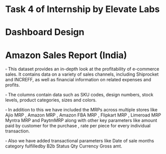 # Task 4 of Internship by Elevate Labs
# Dashboard Design
# Amazon Sales Report (India)

▫️ This dataset provides an in-depth look at the profitability of e-commerce sales. It contains data on a variety of sales channels, including Shiprocket and INCREFF, as well as financial information on related expenses and profits.

▫️ The columns contain data such as SKU codes, design numbers, stock levels, product categories, sizes and colors.

▫️ In addition to this we have included the MRPs across multiple stores like Ajio MRP , Amazon MRP , Amazon FBA MRP , Flipkart MRP , Limeroad MRP Myntra MRP and PaytmMRP along with other key parameters like amount paid by customer for the purchase , rate per piece for every individual transaction. 

▫️ Also we have added transactional parameters like Date of sale months category fulfilledby B2b Status Qty Currency Gross amt.
